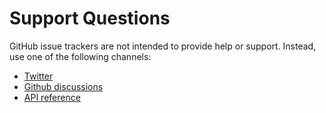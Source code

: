 # Support Questions

GitHub issue trackers are not intended to provide help or support. Instead, use one of the following channels:

- [Twitter](https://twitter.com/tjthavarshan)
- [Github discussions](https://github.com/Thavarshan/matrix/issues)
- [API reference](https://github.com/Thavarshan/matrix/wiki/API-Reference-for-the-Filter-Class)
